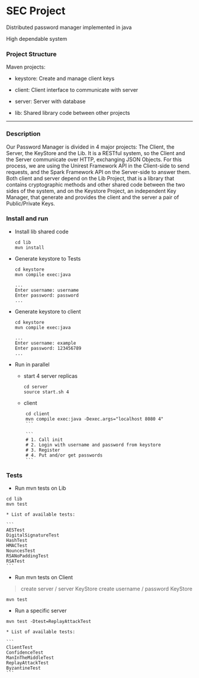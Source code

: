 
# SEC Project

Distributed password manager implemented in java

High dependable system


### Project Structure

Maven projects:

* keystore: Create and manage client keys

* client: Client interface to communicate with server

* server: Server with database

* lib: Shared library code between other projects

---

### Description

Our Password Manager is divided in 4 major projects: The Client, the Server, the KeyStore and the Lib. It is a RESTful system, so the Client and the Server communicate over HTTP, exchanging JSON Objects. For this process, we are using the Unirest Framework API in the Client-side to send requests, and the Spark Framework API on the Server-side to answer them. Both client and server depend on the Lib Project, that is a library that contains cryptographic methods and other shared code between the two sides of the system, and on the Keystore Project, an independent Key Manager, that generate and provides the client and the server a pair of Public/Private Keys.



### Install and run

* Install lib shared code

	```
	cd lib
	mvn install
	```

* Generate keystore to Tests

	```
	cd keystore
	mvn compile exec:java
	```

	```
	...
	Enter username: username
	Enter password: password
	...
	```
* Generate keystore to client

	```
	cd keystore
	mvn compile exec:java
	```

	```
	...
	Enter username: example
	Enter password: 123456789
	...
	```

* Run in parallel

	* start 4 server replicas

		```
		cd server
		source start.sh 4

	* client

	```
		cd client
		mvn compile exec:java -Dexec.args="localhost 8080 4"
		```

		```
		# 1. Call init
		# 2. Login with username and password from keystore
		# 3. Register
		# 4. Put and/or get passwords
		```
	```


### Tests

* Run mvn tests on Lib

```
cd lib
mvn test
```

	* List of available tests:

	```
	AESTest
	DigitalSignatureTest
	HashTest
	HMACTest
	NouncesTest
	RSANoPaddingTest
	RSATest
	```

* Run mvn tests on Client

> create server / server KeyStore
> create username / password KeyStore

```
mvn test
```

* Run a specific server

```
mvn test -Dtest=ReplayAttackTest
```

	* List of available tests:

	```
	ClientTest
	ConfidenceTest
	ManInTheMiddleTest
	ReplayAttackTest
	ByzantineTest
	```
